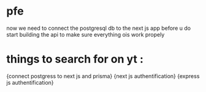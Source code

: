 # pfe
now we need to connect the postgresql db to the next js app 
before u do start building the api to make sure everything ois work propely 
# things to search for on yt :
{connect postgress to next js and prisma}
{next js authentification}
{express js authentification}

